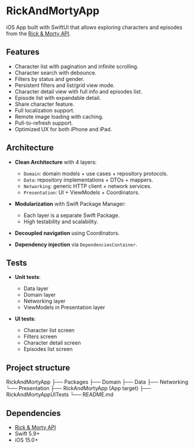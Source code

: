 # RickAndMortyApp

iOS App built with SwiftUI that allows exploring characters and episodes from the [Rick & Morty API](https://rickandmortyapi.com/).

## Features

- Character list with pagination and infinite scrolling.
- Character search with debounce.
- Filters by status and gender.
- Persistent filters and list/grid view mode.
- Character detail view with full info and episodes list.
- Episode list with expandable detail.
- Share character feature.
- Full localization support.
- Remote image loading with caching.
- Pull-to-refresh support.
- Optimized UX for both iPhone and iPad.

## Architecture

- **Clean Architecture** with 4 layers:
  - `Domain`: domain models + use cases + repository protocols.
  - `Data`: repository implementations + DTOs + mappers.
  - `Networking`: generic HTTP client + network services.
  - `Presentation`: UI + ViewModels + Coordinators.

- **Modularization** with Swift Package Manager:
  - Each layer is a separate Swift Package.
  - High testability and scalability.

- **Decoupled navigation** using Coordinators.

- **Dependency injection** via `DependenciesContainer`.

## Tests

- **Unit tests**:
  - Data layer
  - Domain layer
  - Networking layer
  - ViewModels in Presentation layer

- **UI tests**:
  - Character list screen
  - Filters screen
  - Character detail screen
  - Episodes list screen

## Project structure

RickAndMortyApp
├── Packages
  ├── Domain
  ├── Data
  ├── Networking
  └── Presentation
├── RickAndMortyApp (App target)
├── RickAndMortyAppUITests
└── README.md

## Dependencies

- [Rick & Morty API](https://rickandmortyapi.com/)
- Swift 5.9+
- iOS 15.0+

